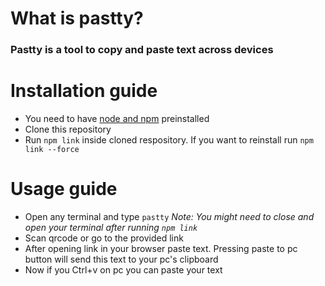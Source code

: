 # What is pastty?
### Pastty is a tool to copy and paste text across devices
# Installation guide
- You need to have [node and npm](https://nodejs.org/en/download/) preinstalled
- Clone this repository
- Run `npm link` inside cloned respository. If you want to reinstall run `npm link --force`
# Usage guide
- Open any terminal and type `pastty` *Note: You might need to close and open your terminal after running `npm link`*
- Scan qrcode or go to the provided link
- After opening link in your browser paste text. Pressing paste to pc button will send this text to your pc's clipboard
- Now if you Ctrl+v on pc you can paste your text
